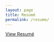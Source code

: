 ```yaml
---
layout: page
title: Resumé
permalink: /resume/
---
```

<a href="https://inabsentia.io/resume/resume.pdf" target="_blank">View Resumé</a>
